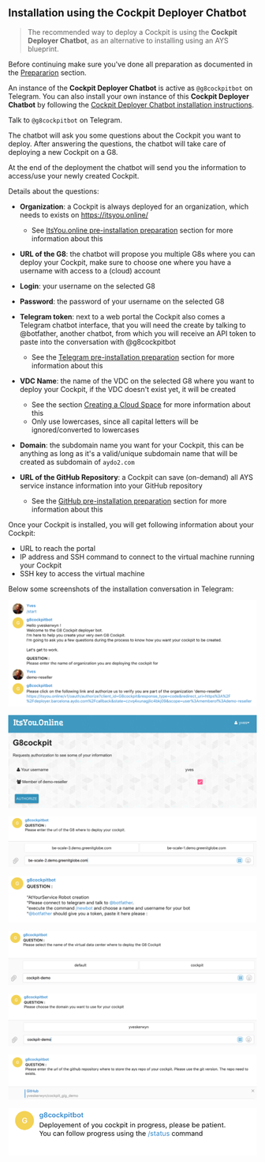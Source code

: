 ## Installation using the Cockpit Deployer Chatbot

> The recommended way to deploy a Cockpit is using the **Cockpit Deployer Chatbot**, as an alternative to installing using an AYS blueprint. 

Before continuing make sure you've done all preparation as documented in the [Prepararion](../prep/prep.md) section.

An instance of the **Cockpit Deployer Chatbot** is active as `@g8cockpitbot` on Telegram. You can also install your own instance of this **Cockpit Deployer Chatbot** by following the [Cockpit Deployer Chatbot installation instructions](installation-of-the-deployer-chatbot.md).

Talk to `@g8cockpitbot` on Telegram.  

The chatbot will ask you some questions about the Cockpit you want to deploy. After answering the questions, the chatbot will take care of deploying a new Cockpit on a G8.

At the end of the deployment the chatbot will send you the information to access/use your newly created Cockpit.

Details about the questions:

- **Organization**: a Cockpit is always deployed for an organization, which needs to exists on https://itsyou.online/
  - See [ItsYou.online pre-installation preparation](../prep/Itsyou.online/Itsyou-online.md) section for more information about this
  
- **URL of the G8**: the chatbot will propose you multiple G8s where you can deploy your Cockpit, make sure to choose one where you have a username with access to a (cloud) account

- **Login**: your username on the selected G8

- **Password**: the password of your username on the selected G8

- **Telegram token**: next to a web portal the Cockpit also comes a Telegram chatbot interface, that you will need the create by talking to @botfather, another chatbot, from which you will receive an API token to paste into the conversation with @g8cockpitbot
  - See the [Telegram pre-installation preparation](../prep/Telegram/Telegram.md) section for more information about this
    
- **VDC Name**: the name of the VDC on the selected G8 where you want to deploy your Cockpit, if the VDC doesn't exist yet, it will be created
  - See the section [Creating a Cloud Space](../prep/CloudSpace/CloudSpace.md) for more information about this
  - Only use lowercases, since all capital letters will be ignored/converted to lowercases
  
- **Domain**: the subdomain name you want for your Cockpit, this can be anything as long as it's a valid/unique subdomain name that will be created as subdomain of `aydo2.com`

- **URL of the GitHub Repository**: a Cockpit can save (on-demand) all AYS service instance information into your GitHub repository
  - See the [GitHub pre-installation preparation](../prep/GitHub/GitHub.md) section for more information about this
  
   
Once your Cockpit is installed, you will get following information about your Cockpit:

- URL to reach the portal
- IP address and SSH command to connect to the virtual machine running your Cockpit
- SSH key to access the virtual machine

Below some screenshots of the installation conversation in Telegram:

![](organization-name-and-authorization-request-URL.png)

![](authorization-request.png)

![](URL-of-G8.png)

![](telegram-token.png)

![](vdc-name.png)

![](domain-name.png)

![](GitHub-URL.png)

![](deployment-in-progress.png)
